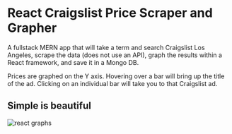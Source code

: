 # React Craigslist Price Scraper and Grapher

A fullstack MERN app that will take a term and search Craigslist Los Angeles, scrape the data (does not use an API), graph the results within a React framework, and save it in a Mongo DB.

Prices are graphed on the Y axis. Hovering over a bar will bring up the title of the ad. Clicking on an individual bar will take you to that Craigslist ad.

## Simple is beautiful

![react graphs](https://github.com/gwilken/react-craigslist-scraper-grapher/blob/master/readme-images/rc-01.jpeg)
